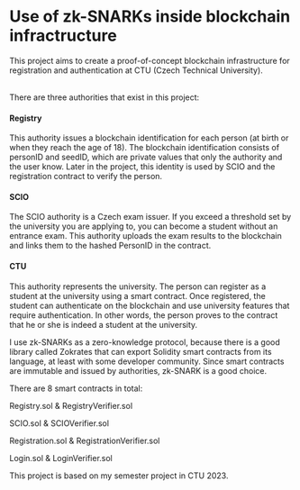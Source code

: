 <h1>Use of zk-SNARKs inside blockchain infractructure</h1>
This project aims to create a proof-of-concept blockchain infrastructure for registration and authentication at CTU (Czech Technical University).</br></br>

There are three authorities that exist in this project:

<h4>Registry</h4>
This authority issues a blockchain identification for each person (at birth or when they reach the age of 18). The blockchain identification consists of personID and seedID, which are private values that only the authority and the user know. Later in the project, this identity is used by SCIO and the registration contract to verify the person.
<h4>SCIO</h4>
The SCIO authority is a Czech exam issuer. If you exceed a threshold set by the university you are applying to, you can become a student without an entrance exam. This authority uploads the exam results to the blockchain and links them to the hashed PersonID in the contract.
<h4>CTU</h4>
This authority represents the university. The person can register as a student at the university using a smart contract. Once registered, the student can authenticate on the blockchain and use university features that require authentication. In other words, the person proves to the contract that he or she is indeed a student at the university.


I use zk-SNARKs as a zero-knowledge protocol, because there is a good library called Zokrates that can export Solidity smart contracts from its language, at least with some developer community. Since smart contracts are immutable and issued by authorities, zk-SNARK is a good choice.


There are 8 smart contracts in total:

Registry.sol & RegistryVerifier.sol

SCIO.sol & SCIOVerifier.sol

Registration.sol & RegistrationVerifier.sol

Login.sol & LoginVerifier.sol


This project is based on my semester project in CTU 2023.
